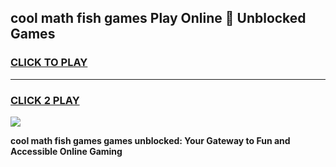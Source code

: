 
## cool math fish games Play Online 👋 Unblocked Games
<h3>
<a href="https://news.freeplayer.one?title=cool_math_fish_games&ref=17CMG">CLICK TO PLAY</a></h3>
<hr>

<h3>
<a href="https://news.freeplayer.one?title=cool_math_fish_games&ref=17CMG">CLICK 2 PLAY</a>
  
</h3>

<a href="https://news.freeplayer.one?title=cool_math_fish_games&ref=17CMG/"><img src="https://clearcache.store/games.png"></a>


**cool math fish games games unblocked: Your Gateway to Fun and Accessible Online Gaming**
